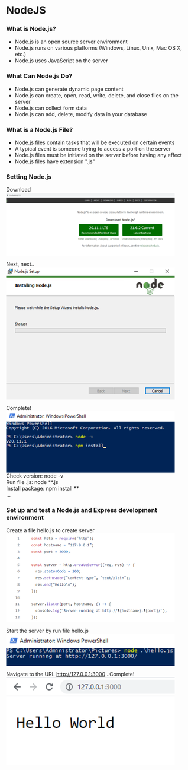# NodeJS
### What is Node.js?
* Node.js is an open source server environment
* Node.js runs on various platforms (Windows, Linux, Unix, Mac OS X, etc.)
* Node.js uses JavaScript on the server

### What Can Node.js Do?
* Node.js can generate dynamic page content
* Node.js can create, open, read, write, delete, and close files on the server
* Node.js can collect form data
* Node.js can add, delete, modify data in your database

### What is a Node.js File?
* Node.js files contain tasks that will be executed on certain events
* A typical event is someone trying to access a port on the server
* Node.js files must be initiated on the server before having any effect
* Node.js files have extension ".js"

### Setting Node.js
Download\
<img src="https://github.com/pentest-khoa-02/TheMinh/blob/settingnodejs/Untitled.png" width="456px" align="center">

Next, next..\
<img src="https://github.com/pentest-khoa-02/TheMinh/blob/settingnodejs/Untitled1.png" width="456px" align="center">

Complete!\
<img src="https://github.com/pentest-khoa-02/TheMinh/blob/settingnodejs/Untitled2.png" width="456px" align="center">\
Check version: node -v\
Run file .js: node **.js\
Install package: npm install **\
...

### Set up and test a Node.js and Express development environment
Create a file hello.js to create server\
<img src="https://github.com/pentest-khoa-02/TheMinh/blob/settingnodejs/Untitled5.png" width="456px" align="center">

Start the server by run file hello.js\
<img src="https://github.com/pentest-khoa-02/TheMinh/blob/settingnodejs/Untitled3.png" width="456px" align="center">

Navigate to the URL http://127.0.0.1:3000 ..Complete!\
<img src="https://github.com/pentest-khoa-02/TheMinh/blob/settingnodejs/Untitled4.png" width="456px" align="center">
